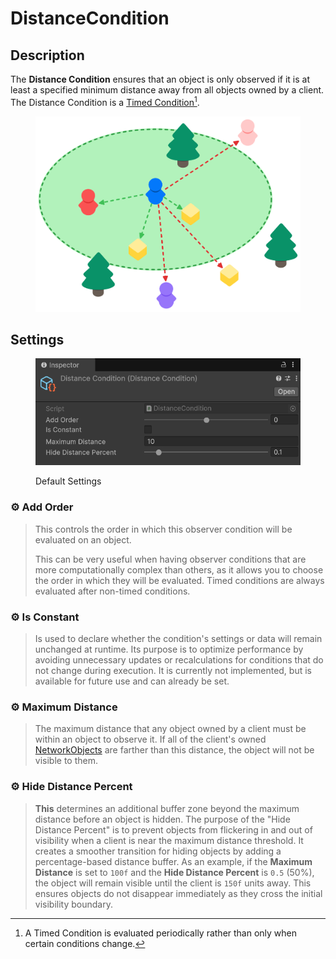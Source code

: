 # DistanceCondition

## Description <a href="#server-and-host" id="server-and-host"></a>

The **Distance Condition** ensures that an object is only observed if it is at least a specified minimum distance away from all objects owned by a client. The Distance Condition is a [Timed Condition](#user-content-fn-1)[^1].

<div align="left"><figure><img src="../../../.gitbook/assets/distance-observer-condition.svg" alt="" width="563"><figcaption></figcaption></figure></div>

## Settings <a href="#server-and-host" id="server-and-host"></a>

<div align="left"><figure><img src="../../../.gitbook/assets/distance-observer-condition.png" alt=""><figcaption><p>Default Settings</p></figcaption></figure></div>

### :gear: **Add Order**

> This controls the order in which this observer condition will be evaluated on an object.
>
> This can be very useful when having observer conditions that are more computationally complex than others, as it allows you to choose the order in which they will be evaluated. Timed conditions are always evaluated after non-timed conditions.

### :gear: **Is Constant**

> Is used to declare whether the condition's settings or data will remain unchanged at runtime. Its purpose is to optimize performance by avoiding unnecessary updates or recalculations for conditions that do not change during execution. It is currently not implemented, but is available for future use and can already be set.

### :gear: **Maximum Distance**

> The maximum distance that any object owned by a client must be within an object to observe it. If all of the client's owned [NetworkObjects](../../../guides/features/networked-gameobjects-and-scripts/networkobjects/) are farther than this distance, the object will not be visible to them.

### :gear: **Hide Distance Percent**

> **This** determines an additional buffer zone beyond the maximum distance before an object is hidden. The purpose of the "Hide Distance Percent" is to prevent objects from flickering in and out of visibility when a client is near the maximum distance threshold. It creates a smoother transition for hiding objects by adding a percentage-based distance buffer. As an example, if the **Maximum Distance** is set to `100f` and the **Hide Distance Percent** is `0.5` (50%), the object will remain visible until the client is `150f` units away. This ensures objects do not disappear immediately as they cross the initial visibility boundary.

[^1]: A Timed Condition is evaluated periodically rather than only when certain conditions change.
